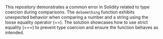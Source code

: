 This repository demonstrates a common error in Solidity related to type coercion during comparisons.  The `doSomething` function exhibits unexpected behavior when comparing a number and a string using the loose equality operator (==).  The solution showcases how to use strict equality (===) to prevent type coercion and ensure the function behaves as intended.
